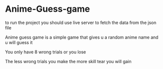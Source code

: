 # Anime-Guess-game

to run the project you should use live server to fetch the data from the json file 

Anime guess game is a simple game that gives u a random anime name and u will guess it

You only have 8 wrong trials or you lose 

The less wrong trials you make the more skill tear you will gain

